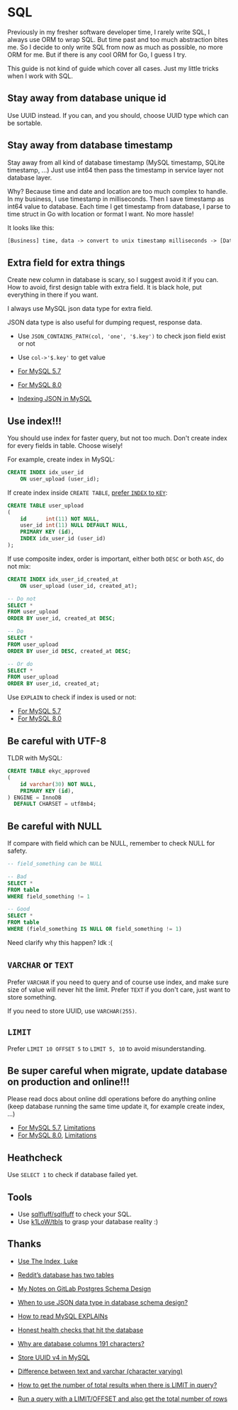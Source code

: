 # SQL

Previously in my fresher software developer time, I rarely write SQL, I always
use ORM to wrap SQL. But time past and too much abstraction bites me. So I
decide to only write SQL from now as much as possible, no more ORM for me. But
if there is any cool ORM for Go, I guess I try.

This guide is not kind of guide which cover all cases. Just my little tricks
when I work with SQL.

## Stay away from database unique id

Use UUID instead. If you can, and you should, choose UUID type which can be
sortable.

## Stay away from database timestamp

Stay away from all kind of database timestamp (MySQL timestamp, SQLite
timestamp, ...) Just use int64 then pass the timestamp in service layer not
database layer.

Why? Because time and date and location are too much complex to handle. In my
business, I use timestamp in milliseconds. Then I save timestamp as int64 value
to database. Each time I get timestamp from database, I parse to time struct in
Go with location or format I want. No more hassle!

It looks like this:

```txt
[Business] time, data -> convert to unix timestamp milliseconds -> [Database] int64
```

## Extra field for extra things

Create new column in database is scary, so I suggest avoid it if you can. How to
avoid, first design table with extra field. It is black hole, put everything in
there if you want.

I always use MySQL json data type for extra field.

JSON data type is also useful for dumping request, response data.

- Use `JSON_CONTAINS_PATH(col, 'one', '$.key')` to check json field exist or not
- Use `col->'$.key'` to get value

- [For MySQL 5.7](https://dev.mysql.com/doc/refman/5.7/en/json.html)
- [For MySQL 8.0](https://dev.mysql.com/doc/refman/8.0/en/json.html)
- [Indexing JSON in MySQL](https://planetscale.com/blog/indexing-json-in-mysql)

## Use index!!!

You should use index for faster query, but not too much. Don't create index for
every fields in table. Choose wisely!

For example, create index in MySQL:

```sql
CREATE INDEX idx_user_id
    ON user_upload (user_id);
```

If create index inside `CREATE TABLE`,
[prefer `INDEX` to `KEY`](https://stackoverflow.com/a/1401615):

```sql
CREATE TABLE user_upload
(
    id      int(11) NOT NULL,
    user_id int(11) NULL DEFAULT NULL,
    PRIMARY KEY (id),
    INDEX idx_user_id (user_id)
);
```

If use composite index, order is important, either both `DESC` or both `ASC`, do
not mix:

```sql
CREATE INDEX idx_user_id_created_at
    ON user_upload (user_id, created_at);

-- Do not
SELECT *
FROM user_upload
ORDER BY user_id, created_at DESC;

-- Do
SELECT *
FROM user_upload
ORDER BY user_id DESC, created_at DESC;

-- Or do
SELECT *
FROM user_upload
ORDER BY user_id, created_at;
```

Use `EXPLAIN` to check if index is used or not:

- [For MySQL 5.7](https://dev.mysql.com/doc/refman/5.7/en/explain-output.html)
- [For MySQL 8.0](https://dev.mysql.com/doc/refman/8.0/en/explain-output.html)

## Be careful with UTF-8

TLDR with MySQL:

```sql
CREATE TABLE ekyc_approved
(
    id varchar(30) NOT NULL,
    PRIMARY KEY (id),
) ENGINE = InnoDB
  DEFAULT CHARSET = utf8mb4;
```

## Be careful with NULL

If compare with field which can be NULL, remember to check NULL for safety.

```sql
-- field_something can be NULL

-- Bad
SELECT *
FROM table
WHERE field_something != 1

-- Good
SELECT *
FROM table
WHERE (field_something IS NULL OR field_something != 1)
```

Need clarify why this happen? Idk :(

## `VARCHAR` or `TEXT`

Prefer `VARCHAR` if you need to query and of course use index, and make sure
size of value will never hit the limit. Prefer `TEXT` if you don't care, just
want to store something.

If you need to store UUID, use `VARCHAR(255)`.

## `LIMIT`

Prefer `LIMIT 10 OFFSET 5` to `LIMIT 5, 10` to avoid misunderstanding.

## Be super careful when migrate, update database on production and online!!!

Please read docs about online ddl operations before do anything online (keep
database running the same time update it, for example create index, ...)

- [For MySQL 5.7](https://dev.mysql.com/doc/refman/5.7/en/innodb-online-ddl-operations.html),
  [Limitations](https://dev.mysql.com/doc/refman/5.7/en/innodb-online-ddl-limitations.html)
- [For MySQL 8.0](https://dev.mysql.com/doc/refman/8.0/en/innodb-online-ddl-operations.html),
  [Limitations](https://dev.mysql.com/doc/refman/8.0/en/innodb-online-ddl-limitations.html)

## Heathcheck

Use `SELECT 1` to check if database failed yet.

## Tools

- Use [sqlfluff/sqlfluff](https://github.com/sqlfluff/sqlfluff) to check your
  SQL.
- Use [k1LoW/tbls](https://github.com/k1LoW/tbls) to grasp your database reality
  :)

## Thanks

- [Use The Index, Luke](https://use-the-index-luke.com/)

- [Reddit’s database has two tables](https://kevin.burke.dev/kevin/reddits-database-has-two-tables/)
- [My Notes on GitLab Postgres Schema Design](https://shekhargulati.com/2022/07/08/my-notes-on-gitlabs-postgres-schema-design/)
- [When to use JSON data type in database schema design?](https://shekhargulati.com/2022/01/08/when-to-use-json-data-type-in-database-schema-design/)
- [How to read MySQL EXPLAINs](https://planetscale.com/blog/how-read-mysql-explains)

- [Honest health checks that hit the database](https://brandur.org/fragments/database-health-check)
- [Why are database columns 191 characters?](https://www.grouparoo.com/blog/varchar-191)
- [Store UUID v4 in MySQL](https://stackoverflow.com/a/43056611)
- [Difference between text and varchar (character varying)](https://stackoverflow.com/a/4849030)
- [How to get the number of total results when there is LIMIT in query?](https://stackoverflow.com/q/33889922)
- [Run a query with a LIMIT/OFFSET and also get the total number of rows](https://stackoverflow.com/q/28888375)
